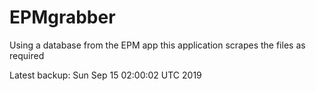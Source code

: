 # EPMgrabber
Using a database from the EPM app this application scrapes the files as required


Latest backup: Sun Sep 15 02:00:02 UTC 2019
